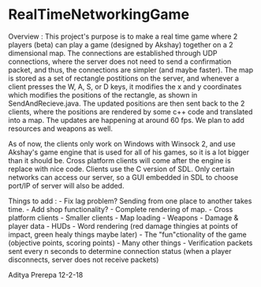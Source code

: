 # RealTimeNetworkingGame


Overview : 
  This project's purpose is to make a real time game where 2 players (beta) can play a game (designed by Akshay) together 
  on a 2 dimensional map. The connections are established through UDP connections, where the server does not need to send a 
  confirmation packet, and thus, the connections are simpler (and maybe faster). The map is stored as a set of rectangle 
  postitions on the server, and whenever a client presses the W, A, S, or D keys, it modifies the x and y coordinates which 
  modifies the positions of the rectangle, as shown in SendAndRecieve.java. The updated positions are then sent back to the 2 
  clients, where the positions are rendered by some c++ code and translated into a map. The updates are happening at around 60 
  fps. We plan to add resources and weapons as well.
  
  As of now, the clients only work on Windows with Winsock 2, and use Akshay's game engine that is used for all of his games, 
  so it is a lot bigger than it should be. Cross platform clients will come after the engine is replace with nice code. Clients 
  use the C version of SDL. Only certain networks can access our server, so a GUI embedded in SDL to choose port/IP of server 
  will also be added.
  
Things to add : 
      - Fix lag problem? Sending from one place to another takes time.
      - Add shop functionality?
      - Complete rendering of map.
      - Cross platform clients
      - Smaller clients
      - Map loading
      - Weapons
      - Damage & player data
      - HUDs
      - Word rendering (red damage thingies at points of impact, green healy things maybe later)
      - The "fun"ctionality of the game (objective points, scoring points)
      - Many other things
      - Verification packets sent every n seconds to determine connection status 
          (when a player disconnects, server does not receive packets)
     
Aditya Prerepa 12-2-18

